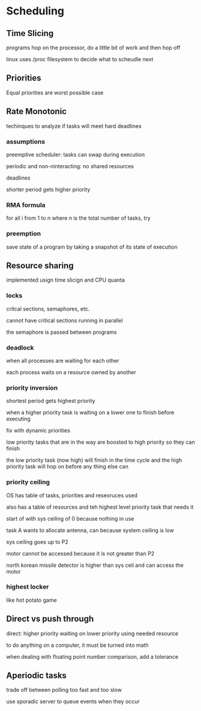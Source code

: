 # Scheduling

## Time Slicing

programs hop on the processor, do a little bit of work and then hop off

linux uses /proc filesystem to decide what to scheudle next

## Priorities

Equal priorities are worst possible case

## Rate Monotonic

techinques to analyze if tasks will meet hard deadlines

### assumptions

preemptive scheduler: tasks can swap during execution

periodic and non-ninteracting: no shared resources

deadlines

shorter period gets higher priority

### RMA formula

for all i from 1 to n where n is the total number of tasks, try 

### preemption

save state of a program by taking a snapshot of its state of execution 

## Resource sharing

implemented usign time slicign and CPU quanta

### locks

critcal sections, semaphores, etc.

cannot have critical sections running in parallel

the semaphore is passed between programs

### deadlock

when all processes are waiting for each other

each process waits on a resource owned by another

### priority inversion

shortest period gets highest priority

when a higher priority task is waiting on a lower one to finish before executing

fix with dynamic priorities

low priority tasks that are in the way are boosted to high priority so they can finish

the low priority task (now high) will finish in the time cycle and the high priority task will hop on before any thing else can

### priority ceiling

OS has table of tasks, priorities and reseoruces used

also has a table of resources and teh highest level priority task that needs it

start of with sys ceiling of 0 because nothing in use

task A wants to allocate antenna, can because system ceiling is low

sys ceiling goes up to P2

motor cannot be accessed because it is not greater than P2

north korean missile detector is higher than sys ceil and can access the motor

### highest locker

like hot potato game

## Direct vs push through

direct: higher priority waiting on lower priority using needed resource

to do anything on a computer, it must be turned into math

when dealing with floating point number comparison, add a tolerance

## Aperiodic tasks

trade off between polling too fast and too slow

use sporadic server to queue events when they occur





